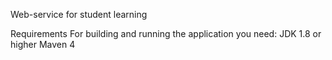 Web-service for student learning

Requirements
For building and running the application you need:
JDK 1.8 or higher
Maven 4

